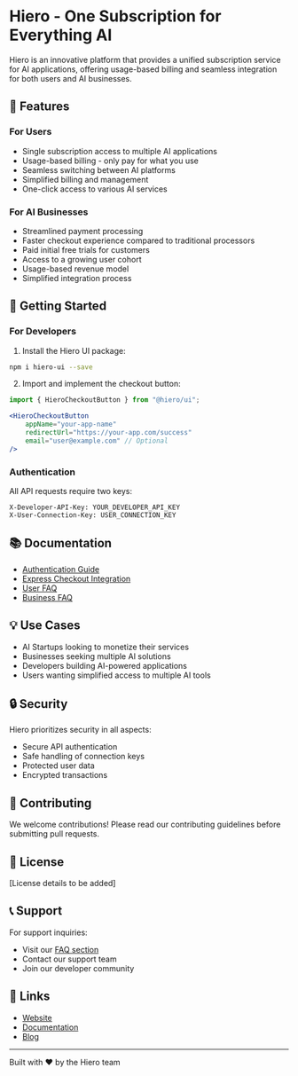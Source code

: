 # Hiero - One Subscription for Everything AI

Hiero is an innovative platform that provides a unified subscription service for AI applications, offering usage-based billing and seamless integration for both users and AI businesses.

## 🌟 Features

### For Users
- Single subscription access to multiple AI applications
- Usage-based billing - only pay for what you use
- Seamless switching between AI platforms
- Simplified billing and management
- One-click access to various AI services

### For AI Businesses
- Streamlined payment processing
- Faster checkout experience compared to traditional processors
- Paid initial free trials for customers
- Access to a growing user cohort
- Usage-based revenue model
- Simplified integration process

## 🚀 Getting Started

### For Developers

1. Install the Hiero UI package:
```bash
npm i hiero-ui --save
```

2. Import and implement the checkout button:
```jsx
import { HieroCheckoutButton } from "@hiero/ui";

<HieroCheckoutButton
    appName="your-app-name"
    redirectUrl="https://your-app.com/success"
    email="user@example.com" // Optional
/>
```

### Authentication

All API requests require two keys:
```http
X-Developer-API-Key: YOUR_DEVELOPER_API_KEY
X-User-Connection-Key: USER_CONNECTION_KEY
```

## 📚 Documentation

- [Authentication Guide](/docs/authentication)
- [Express Checkout Integration](/docs/checkout)
- [User FAQ](/blog/user-faq)
- [Business FAQ](/blog/business-faq)

## 💡 Use Cases

- AI Startups looking to monetize their services
- Businesses seeking multiple AI solutions
- Developers building AI-powered applications
- Users wanting simplified access to multiple AI tools

## 🔒 Security

Hiero prioritizes security in all aspects:
- Secure API authentication
- Safe handling of connection keys
- Protected user data
- Encrypted transactions

## 🤝 Contributing

We welcome contributions! Please read our contributing guidelines before submitting pull requests.

## 📄 License

[License details to be added]

## 📞 Support

For support inquiries:
- Visit our [FAQ section](/blog/user-faq)
- Contact our support team
- Join our developer community

## 🔗 Links

- [Website](https://hiero.gl)
- [Documentation](https://hiero.gl/docs)
- [Blog](https://hiero.gl/blog)

---

Built with ❤️ by the Hiero team
